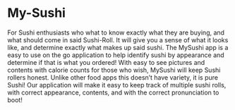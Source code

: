 # My-Sushi

For Sushi enthusiasts who what to know exactly what they are buying, and what should come in said Sushi-Roll. It will give you a sense of what it looks like, and determine exactly what makes up said sushi. The MySushi app is a easy to use on the go application to help identify sushi by appearance and determine if that is what you ordered! With easy to see pictures and contents with calorie counts for those who wish, MySushi will keep Sushi rollers honest. Unlike other food apps this doesn’t have variety, it is pure Sushi! Our application will make it easy to keep track of multiple sushi rolls, with correct appearance, contents, and with the correct pronunciation to boot!
